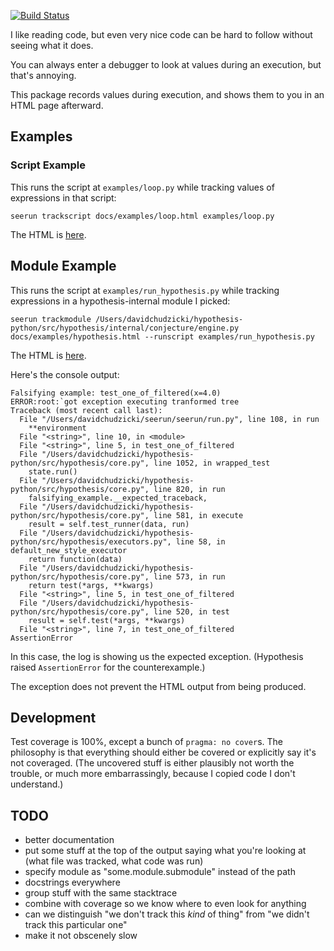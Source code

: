 [![Build Status](https://travis-ci.org/dchudz/seerun.svg?branch=master)](https://travis-ci.org/dchudz/seerun)

I like reading code, but even very nice code can be hard to follow without seeing what it does.

You can always enter a debugger to look at values during an execution, but that's annoying.

This package records values during execution, and shows them to you in an HTML page afterward.

## Examples

### Script Example

This runs the script at `examples/loop.py` while tracking values of expressions in that script:

```
seerun trackscript docs/examples/loop.html examples/loop.py
```

The HTML is [here](https://dchudz.github.io/seerun/examples/loop.html).

## Module Example

This runs the script at `examples/run_hypothesis.py` while tracking expressions in a hypothesis-internal module I picked:

```
seerun trackmodule /Users/davidchudzicki/hypothesis-python/src/hypothesis/internal/conjecture/engine.py docs/examples/hypothesis.html --runscript examples/run_hypothesis.py
```

The HTML is [here](https://dchudz.github.io/seerun/examples/hypothesis.html).

Here's the console output:

```
Falsifying example: test_one_of_filtered(x=4.0)
ERROR:root:`got exception executing tranformed tree
Traceback (most recent call last):
  File "/Users/davidchudzicki/seerun/seerun/run.py", line 108, in run
    **environment
  File "<string>", line 10, in <module>
  File "<string>", line 5, in test_one_of_filtered
  File "/Users/davidchudzicki/hypothesis-python/src/hypothesis/core.py", line 1052, in wrapped_test
    state.run()
  File "/Users/davidchudzicki/hypothesis-python/src/hypothesis/core.py", line 820, in run
    falsifying_example.__expected_traceback,
  File "/Users/davidchudzicki/hypothesis-python/src/hypothesis/core.py", line 581, in execute
    result = self.test_runner(data, run)
  File "/Users/davidchudzicki/hypothesis-python/src/hypothesis/executors.py", line 58, in default_new_style_executor
    return function(data)
  File "/Users/davidchudzicki/hypothesis-python/src/hypothesis/core.py", line 573, in run
    return test(*args, **kwargs)
  File "<string>", line 5, in test_one_of_filtered
  File "/Users/davidchudzicki/hypothesis-python/src/hypothesis/core.py", line 520, in test
    result = self.test(*args, **kwargs)
  File "<string>", line 7, in test_one_of_filtered
AssertionError
```

In this case, the log is showing us the expected exception.  (Hypothesis raised `AssertionError` for the counterexample.)

The exception does not prevent the HTML output from being produced.


## Development

Test coverage is 100%, except a bunch of `pragma: no cover`s. The
philosophy is that everything should either be covered or explicitly
say it's not coveraged. (The uncovered stuff is either plausibly not
worth the trouble, or much more embarrassingly, because I copied code I
don't understand.)

## TODO

- better documentation
- put some stuff at the top of the output saying what you're looking at (what file was tracked, what code was run)
- specify module as "some.module.submodule" instead of the path
- docstrings everywhere
- group stuff with the same stacktrace
- combine with coverage so we know where to even look for anything
- can we distinguish "we don't track this *kind* of thing" from "we didn't track this particular one"
- make it not obscenely slow
